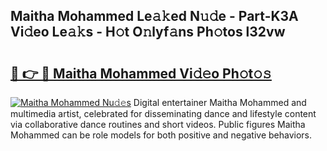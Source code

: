 ## Maitha Mohammed Le𝚊𝚔ed N𝚞𝚍e - Part-K3A Vi𝚍eo Le𝚊𝚔s - H𝚘t O𝚗lyf𝚊ns Ph𝚘tos l32vw

# <h2><a href="http://hf8gqt.feru.top/?c=Maitha+Mohammed">🔗 👉 🔴 Maitha Mohammed Vi𝚍𝚎o Ph𝚘t𝚘𝚜</a></h2>

[![Maitha Mohammed Nu𝚍𝚎s](https://i.imgur.com/0TWrTi3.gif)](http://hf8gqt.feru.top/?c=Maitha+Mohammed)
Digital entertainer Maitha Mohammed and multimedia artist, celebrated for disseminating dance and lifestyle content via collaborative dance routines and short videos. Public figures Maitha Mohammed can be role models for both positive and negative behaviors. 
